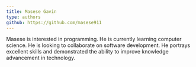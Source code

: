 ```yaml
---
title: Masese Gavin
type: authors
github: https://github.com/masese911
---
```

Masese is interested in programming. He is currently learning computer science. He is looking to collaborate on software development. He portrays excellent skills and demonstrated the ability to improve knowledge advancement in technology.
